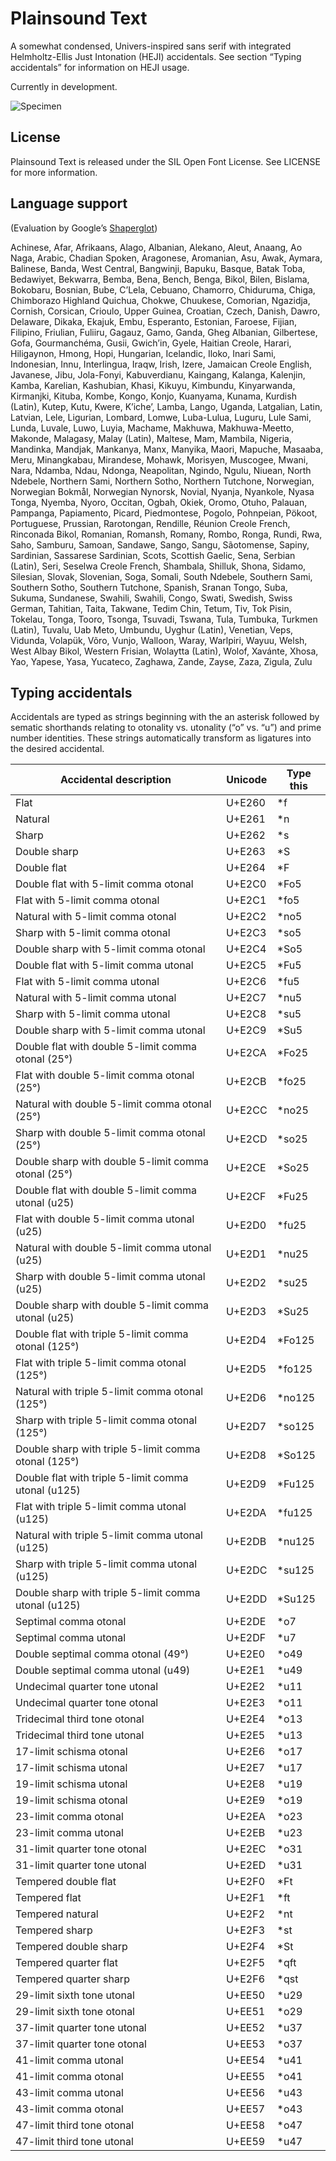 # Plainsound Text

A somewhat condensed, Univers-inspired sans serif with integrated Helmholtz-Ellis Just Intonation (HEJI)
accidentals. See section “Typing accidentals” for information on HEJI usage.

Currently in development.

![Specimen](Testing/Specimen.png)

## License

Plainsound Text is released under the SIL Open Font License. See LICENSE for more information.

## Language support
(Evaluation by Google’s [Shaperglot](https://github.com/googlefonts/shaperglot?tab=readme-ov-file))

Achinese, Afar, Afrikaans, Alago, Albanian, Alekano, Aleut, Anaang, Ao Naga, Arabic, Chadian Spoken, Aragonese, Aromanian, Asu, Awak, Aymara, Balinese, Banda, West Central, Bangwinji, Bapuku, Basque, Batak Toba, Bedawiyet, Bekwarra, Bemba, Bena, Bench, Benga, Bikol, Bilen, Bislama, Bokobaru, Bosnian, Bube, C’Lela, Cebuano, Chamorro, Chiduruma, Chiga, Chimborazo Highland Quichua, Chokwe, Chuukese, Comorian, Ngazidja, Cornish, Corsican, Crioulo, Upper Guinea, Croatian, Czech, Danish, Dawro, Delaware, Dikaka, Ekajuk, Embu, Esperanto, Estonian, Faroese, Fijian, Filipino, Friulian, Fuliiru, Gagauz, Gamo, Ganda, Gheg Albanian, Gilbertese, Gofa, Gourmanchéma, Gusii, Gwichʼin, Gyele, Haitian Creole, Harari, Hiligaynon, Hmong, Hopi, Hungarian, Icelandic, Iloko, Inari Sami, Indonesian, Innu, Interlingua, Iraqw, Irish, Izere, Jamaican Creole English, Javanese, Jibu, Jola-Fonyi, Kabuverdianu, Kaingang, Kalanga, Kalenjin, Kamba, Karelian, Kashubian, Khasi, Kikuyu, Kimbundu, Kinyarwanda, Kirmanjki, Kituba, Kombe, Kongo, Konjo, Kuanyama, Kunama, Kurdish (Latin), Kutep, Kutu, Kwere, Kʼicheʼ, Lamba, Lango, Uganda, Latgalian, Latin, Latvian, Lele, Ligurian, Lombard, Lomwe, Luba-Lulua, Luguru, Lule Sami, Lunda, Luvale, Luwo, Luyia, Machame, Makhuwa, Makhuwa-Meetto, Makonde, Malagasy, Malay (Latin), Maltese, Mam, Mambila, Nigeria, Mandinka, Mandjak, Mankanya, Manx, Manyika, Maori, Mapuche, Masaaba, Meru, Minangkabau, Mirandese, Mohawk, Morisyen, Muscogee, Mwani, Nara, Ndamba, Ndau, Ndonga, Neapolitan, Ngindo, Ngulu, Niuean, North Ndebele, Northern Sami, Northern Sotho, Northern Tutchone, Norwegian, Norwegian Bokmål, Norwegian Nynorsk, Novial, Nyanja, Nyankole, Nyasa Tonga, Nyemba, Nyoro, Occitan, Ogbah, Okiek, Oromo, Otuho, Palauan, Pampanga, Papiamento, Picard, Piedmontese, Pogolo, Pohnpeian, Pökoot, Portuguese, Prussian, Rarotongan, Rendille, Réunion Creole French, Rinconada Bikol, Romanian, Romansh, Romany, Rombo, Ronga, Rundi, Rwa, Saho, Samburu, Samoan, Sandawe, Sango, Sangu, Sãotomense, Sapiny, Sardinian, Sassarese Sardinian, Scots, Scottish Gaelic, Sena, Serbian (Latin), Seri, Seselwa Creole French, Shambala, Shilluk, Shona, Sidamo, Silesian, Slovak, Slovenian, Soga, Somali, South Ndebele, Southern Sami, Southern Sotho, Southern Tutchone, Spanish, Sranan Tongo, Suba, Sukuma, Sundanese, Swahili, Swahili, Congo, Swati, Swedish, Swiss German, Tahitian, Taita, Takwane, Tedim Chin, Tetum, Tiv, Tok Pisin, Tokelau, Tonga, Tooro, Tsonga, Tsuvadi, Tswana, Tula, Tumbuka, Turkmen (Latin), Tuvalu, Uab Meto, Umbundu, Uyghur (Latin), Venetian, Veps, Vidunda, Volapük, Võro, Vunjo, Walloon, Waray, Warlpiri, Wayuu, Welsh, West Albay Bikol, Western Frisian, Wolaytta (Latin), Wolof, Xavánte, Xhosa, Yao, Yapese, Yasa, Yucateco, Zaghawa, Zande, Zayse, Zaza, Zigula, Zulu

## Typing accidentals

Accidentals are typed as strings beginning with the an asterisk followed by sematic shorthands
relating to otonality vs. utonality (“o” vs. “u”) and prime number identities. These strings
automatically transform as ligatures into the desired accidental.

| Accidental description                               | Unicode | Type this |
| ---------------------------------------------------- | ------- | --------- |
| Flat                                                 | U+E260  | \*f       |
| Natural                                              | U+E261  | \*n       |
| Sharp                                                | U+E262  | \*s       |
| Double sharp                                         | U+E263  | \*S       |
| Double flat                                          | U+E264  | \*F       |
| Double flat with 5-limit comma otonal                | U+E2C0  | \*Fo5     |
| Flat with 5-limit comma otonal                       | U+E2C1  | \*fo5     |
| Natural with 5-limit comma otonal                    | U+E2C2  | \*no5     |
| Sharp with 5-limit comma otonal                      | U+E2C3  | \*so5     |
| Double sharp with 5-limit comma otonal               | U+E2C4  | \*So5     |
| Double flat with 5-limit comma utonal                | U+E2C5  | \*Fu5     |
| Flat with 5-limit comma utonal                       | U+E2C6  | \*fu5     |
| Natural with 5-limit comma utonal                    | U+E2C7  | \*nu5     |
| Sharp with 5-limit comma utonal                      | U+E2C8  | \*su5     |
| Double sharp with 5-limit comma utonal               | U+E2C9  | \*Su5     |
| Double flat with double 5-limit comma otonal (25°)   | U+E2CA  | \*Fo25    |
| Flat with double 5-limit comma otonal (25°)          | U+E2CB  | \*fo25    |
| Natural with double 5-limit comma otonal (25°)       | U+E2CC  | \*no25    |
| Sharp with double 5-limit comma otonal (25°)         | U+E2CD  | \*so25    |
| Double sharp with double 5-limit comma otonal (25°)  | U+E2CE  | \*So25    |
| Double flat with double 5-limit comma utonal (u25)   | U+E2CF  | \*Fu25    |
| Flat with double 5-limit comma utonal (u25)          | U+E2D0  | \*fu25    |
| Natural with double 5-limit comma utonal (u25)       | U+E2D1  | \*nu25    |
| Sharp with double 5-limit comma utonal (u25)         | U+E2D2  | \*su25    |
| Double sharp with double 5-limit comma utonal (u25)  | U+E2D3  | \*Su25    |
| Double flat with triple 5-limit comma otonal (125°)  | U+E2D4  | \*Fo125   |
| Flat with triple 5-limit comma otonal (125°)         | U+E2D5  | \*fo125   |
| Natural with triple 5-limit comma otonal (125°)      | U+E2D6  | \*no125   |
| Sharp with triple 5-limit comma otonal (125°)        | U+E2D7  | \*so125   |
| Double sharp with triple 5-limit comma otonal (125°) | U+E2D8  | \*So125   |
| Double flat with triple 5-limit comma utonal (u125)  | U+E2D9  | \*Fu125   |
| Flat with triple 5-limit comma utonal (u125)         | U+E2DA  | \*fu125   |
| Natural with triple 5-limit comma utonal (u125)      | U+E2DB  | \*nu125   |
| Sharp with triple 5-limit comma utonal (u125)        | U+E2DC  | \*su125   |
| Double sharp with triple 5-limit comma utonal (u125) | U+E2DD  | \*Su125   |
| Septimal comma otonal                                | U+E2DE  | \*o7      |
| Septimal comma utonal                                | U+E2DF  | \*u7      |
| Double septimal comma otonal (49°)                   | U+E2E0  | \*o49     |
| Double septimal comma utonal (u49)                   | U+E2E1  | \*u49     |
| Undecimal quarter tone utonal                        | U+E2E2  | \*u11     |
| Undecimal quarter tone otonal                        | U+E2E3  | \*o11     |
| Tridecimal third tone otonal                         | U+E2E4  | \*o13     |
| Tridecimal third tone utonal                         | U+E2E5  | \*u13     |
| 17-limit schisma otonal                              | U+E2E6  | \*o17     |
| 17-limit schisma utonal                              | U+E2E7  | \*u17     |
| 19-limit schisma utonal                              | U+E2E8  | \*u19     |
| 19-limit schisma otonal                              | U+E2E9  | \*o19     |
| 23-limit comma otonal                                | U+E2EA  | \*o23     |
| 23-limit comma utonal                                | U+E2EB  | \*u23     |
| 31-limit quarter tone otonal                         | U+E2EC  | \*o31     |
| 31-limit quarter tone utonal                         | U+E2ED  | \*u31     |
| Tempered double flat                                 | U+E2F0  | \*Ft      |
| Tempered flat                                        | U+E2F1  | \*ft      |
| Tempered natural                                     | U+E2F2  | \*nt      |
| Tempered sharp                                       | U+E2F3  | \*st      |
| Tempered double sharp                                | U+E2F4  | \*St      |
| Tempered quarter flat                                | U+E2F5  | \*qft     |
| Tempered quarter sharp                               | U+E2F6  | \*qst     |
| 29-limit sixth tone utonal                           | U+EE50  | \*u29     |
| 29-limit sixth tone otonal                           | U+EE51  | \*o29     |
| 37-limit quarter tone utonal                         | U+EE52  | \*u37     |
| 37-limit quarter tone otonal                         | U+EE53  | \*o37     |
| 41-limit comma utonal                                | U+EE54  | \*u41     |
| 41-limit comma otonal                                | U+EE55  | \*o41     |
| 43-limit comma utonal                                | U+EE56  | \*u43     |
| 43-limit comma otonal                                | U+EE57  | \*o43     |
| 47-limit third tone otonal                           | U+EE58  | \*o47     |
| 47-limit third tone utonal                           | U+EE59  | \*u47     |

